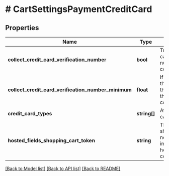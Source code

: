 # # CartSettingsPaymentCreditCard

## Properties

Name | Type | Description | Notes
------------ | ------------- | ------------- | -------------
**collect_credit_card_verification_number** | **bool** | True if the credit card verification number should be collected | [optional]
**collect_credit_card_verification_number_minimum** | **float** | If this field is null or the total is greater than or equal to this value then collect the CVV2. | [optional]
**credit_card_types** | **string[]** | Available credit card types | [optional]
**hosted_fields_shopping_cart_token** | **string** | The shoppingCartToken needed for proper initialization of hosted fields collection | [optional]

[[Back to Model list]](../../README.md#models) [[Back to API list]](../../README.md#endpoints) [[Back to README]](../../README.md)
